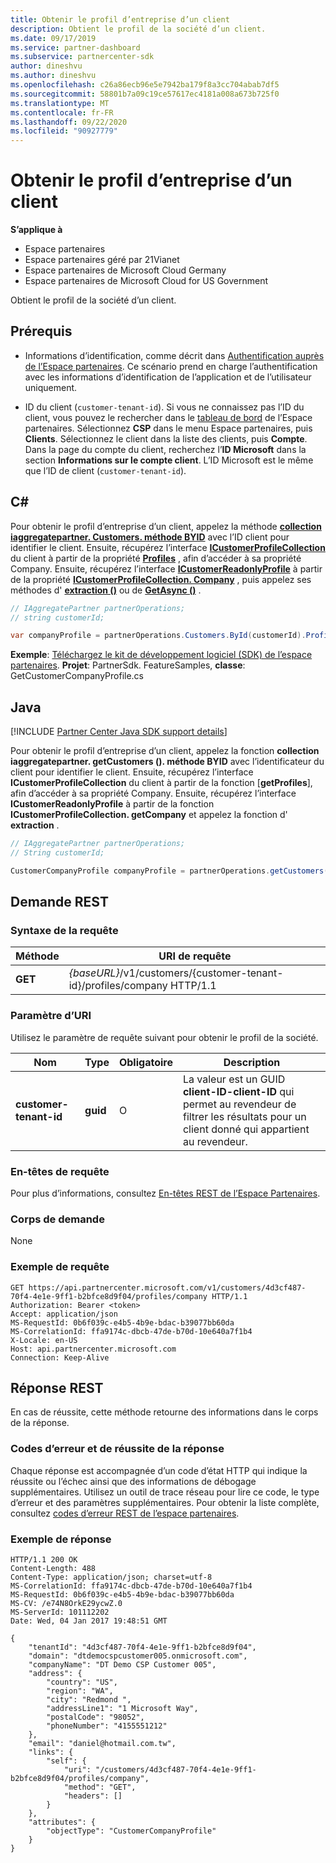 ```yaml
---
title: Obtenir le profil d’entreprise d’un client
description: Obtient le profil de la société d’un client.
ms.date: 09/17/2019
ms.service: partner-dashboard
ms.subservice: partnercenter-sdk
author: dineshvu
ms.author: dineshvu
ms.openlocfilehash: c26a86ecb96e5e7942ba179f8a3cc704abab7df5
ms.sourcegitcommit: 58801b7a09c19ce57617ec4181a008a673b725f0
ms.translationtype: MT
ms.contentlocale: fr-FR
ms.lasthandoff: 09/22/2020
ms.locfileid: "90927779"
---
```

# <a name="get-a-customers-company-profile"></a>Obtenir le profil d’entreprise d’un client

**S’applique à**

- Espace partenaires
- Espace partenaires géré par 21Vianet
- Espace partenaires de Microsoft Cloud Germany
- Espace partenaires de Microsoft Cloud for US Government

Obtient le profil de la société d’un client.

## <a name="prerequisites"></a>Prérequis

- Informations d’identification, comme décrit dans [Authentification auprès de l’Espace partenaires](partner-center-authentication.md). Ce scénario prend en charge l’authentification avec les informations d’identification de l’application et de l’utilisateur uniquement.

- ID du client (`customer-tenant-id`). Si vous ne connaissez pas l’ID du client, vous pouvez le rechercher dans le [tableau de bord](https://partner.microsoft.com/dashboard) de l’Espace partenaires. Sélectionnez **CSP** dans le menu Espace partenaires, puis **Clients**. Sélectionnez le client dans la liste des clients, puis **Compte**. Dans la page du compte du client, recherchez l’**ID Microsoft** dans la section **Informations sur le compte client**. L’ID Microsoft est le même que l’ID de client (`customer-tenant-id`).

## <a name="c"></a>C\#

Pour obtenir le profil d’entreprise d’un client, appelez la méthode [**collection iaggregatepartner. Customers. méthode BYID**](/dotnet/api/microsoft.store.partnercenter.customers.icustomercollection.byid) avec l’ID client pour identifier le client. Ensuite, récupérez l’interface [**ICustomerProfileCollection**](/dotnet/api/microsoft.store.partnercenter.customers.profiles.icustomerprofilecollection) du client à partir de la propriété [**Profiles**](/dotnet/api/microsoft.store.partnercenter.customers.icustomer.profiles) , afin d’accéder à sa propriété Company. Ensuite, récupérez l’interface [**ICustomerReadonlyProfile**](/dotnet/api/microsoft.store.partnercenter.customers.profiles.icustomerreadonlyprofile-1) à partir de la propriété [**ICustomerProfileCollection. Company**](/dotnet/api/microsoft.store.partnercenter.customers.profiles.icustomerprofilecollection.company) , puis appelez ses méthodes d' [**extraction ()**](/dotnet/api/microsoft.store.partnercenter.customers.profiles.icustomerreadonlyprofile-1.get) ou de [**GetAsync ()**](/dotnet/api/microsoft.store.partnercenter.customers.profiles.icustomerreadonlyprofile-1.getasync) .

``` csharp
// IAggregatePartner partnerOperations;
// string customerId;

var companyProfile = partnerOperations.Customers.ById(customerId).Profiles.Company.Get();
```

**Exemple**: [Téléchargez le kit de développement logiciel (SDK) de l’espace partenaires](https://go.microsoft.com/fwlink/p/?LinkId=746681). **Projet**: PartnerSdk. FeatureSamples, **classe**: GetCustomerCompanyProfile.cs

## <a name="java"></a>Java

[!INCLUDE [Partner Center Java SDK support details](../includes/java-sdk-support.md)]

Pour obtenir le profil d’entreprise d’un client, appelez la fonction **collection iaggregatepartner. getCustomers (). méthode BYID** avec l’identificateur du client pour identifier le client. Ensuite, récupérez l’interface **ICustomerProfileCollection** du client à partir de la fonction [**getProfiles**], afin d’accéder à sa propriété Company. Ensuite, récupérez l’interface **ICustomerReadonlyProfile** à partir de la fonction **ICustomerProfileCollection. getCompany** et appelez la fonction d' **extraction** .

```java
// IAggregatePartner partnerOperations;
// String customerId;

CustomerCompanyProfile companyProfile = partnerOperations.getCustomers().byId(customerId).getProfiles().getCompany().get();
```

## <a name="rest-request"></a>Demande REST

### <a name="request-syntax"></a>Syntaxe de la requête

| Méthode  | URI de requête                                                             |
|---------|-------------------------------------------------------------------------|
| **GET** | *{baseURL}*/v1/customers/{customer-tenant-id}/profiles/company HTTP/1.1 |

### <a name="uri-parameter"></a>Paramètre d’URI

Utilisez le paramètre de requête suivant pour obtenir le profil de la société.

| Nom                   | Type     | Obligatoire | Description                                                                                                                                            |
|------------------------|----------|----------|--------------------------------------------------------------------------------------------------------------------------------------------------------|
| **customer-tenant-id** | **guid** | O        | La valeur est un GUID **client-ID-client-ID** qui permet au revendeur de filtrer les résultats pour un client donné qui appartient au revendeur. |

### <a name="request-headers"></a>En-têtes de requête

Pour plus d’informations, consultez [En-têtes REST de l’Espace Partenaires](headers.md).

### <a name="request-body"></a>Corps de demande

None

### <a name="request-example"></a>Exemple de requête

```http
GET https://api.partnercenter.microsoft.com/v1/customers/4d3cf487-70f4-4e1e-9ff1-b2bfce8d9f04/profiles/company HTTP/1.1
Authorization: Bearer <token>
Accept: application/json
MS-RequestId: 0b6f039c-e4b5-4b9e-bdac-b39077bb60da
MS-CorrelationId: ffa9174c-dbcb-47de-b70d-10e640a7f1b4
X-Locale: en-US
Host: api.partnercenter.microsoft.com
Connection: Keep-Alive
```

## <a name="rest-response"></a>Réponse REST

En cas de réussite, cette méthode retourne des informations dans le corps de la réponse.

### <a name="response-success-and-error-codes"></a>Codes d’erreur et de réussite de la réponse

Chaque réponse est accompagnée d’un code d’état HTTP qui indique la réussite ou l’échec ainsi que des informations de débogage supplémentaires. Utilisez un outil de trace réseau pour lire ce code, le type d’erreur et des paramètres supplémentaires. Pour obtenir la liste complète, consultez [codes d’erreur REST de l’espace partenaires](error-codes.md).

### <a name="response-example"></a>Exemple de réponse

```http
HTTP/1.1 200 OK
Content-Length: 488
Content-Type: application/json; charset=utf-8
MS-CorrelationId: ffa9174c-dbcb-47de-b70d-10e640a7f1b4
MS-RequestId: 0b6f039c-e4b5-4b9e-bdac-b39077bb60da
MS-CV: /e74N8OrkE29ycwZ.0
MS-ServerId: 101112202
Date: Wed, 04 Jan 2017 19:48:51 GMT

{
    "tenantId": "4d3cf487-70f4-4e1e-9ff1-b2bfce8d9f04",
    "domain": "dtdemocspcustomer005.onmicrosoft.com",
    "companyName": "DT Demo CSP Customer 005",
    "address": {
        "country": "US",
        "region": "WA",
        "city": "Redmond ",
        "addressLine1": "1 Microsoft Way",
        "postalCode": "98052",
        "phoneNumber": "4155551212"
    },
    "email": "daniel@hotmail.com.tw",
    "links": {
        "self": {
            "uri": "/customers/4d3cf487-70f4-4e1e-9ff1-b2bfce8d9f04/profiles/company",
            "method": "GET",
            "headers": []
        }
    },
    "attributes": {
        "objectType": "CustomerCompanyProfile"
    }
}
```
